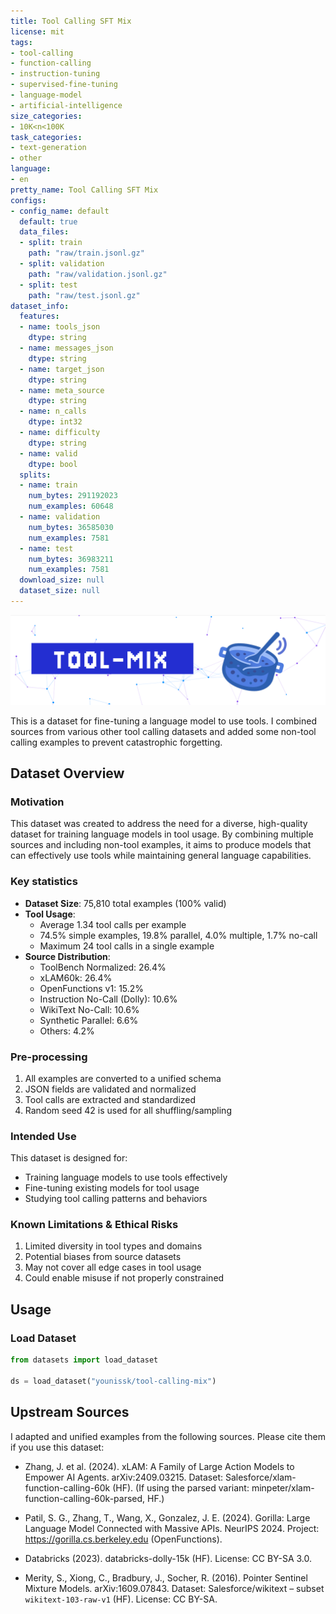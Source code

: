 ```yaml
---
title: Tool Calling SFT Mix
license: mit
tags:
- tool-calling
- function-calling
- instruction-tuning
- supervised-fine-tuning
- language-model
- artificial-intelligence
size_categories:
- 10K<n<100K
task_categories:
- text-generation
- other
language:
- en
pretty_name: Tool Calling SFT Mix
configs:
- config_name: default
  default: true
  data_files:
  - split: train
    path: "raw/train.jsonl.gz"
  - split: validation
    path: "raw/validation.jsonl.gz"
  - split: test
    path: "raw/test.jsonl.gz"
dataset_info:
  features:
  - name: tools_json
    dtype: string
  - name: messages_json
    dtype: string
  - name: target_json
    dtype: string
  - name: meta_source
    dtype: string
  - name: n_calls
    dtype: int32
  - name: difficulty
    dtype: string
  - name: valid
    dtype: bool
  splits:
  - name: train
    num_bytes: 291192023
    num_examples: 60648
  - name: validation
    num_bytes: 36585030
    num_examples: 7581
  - name: test
    num_bytes: 36983211
    num_examples: 7581
  download_size: null
  dataset_size: null
---
```


![Toolmix-Banner](./images/Toolmix%20-%20Banner.png)

This is a dataset for fine-tuning a language model to use tools. I combined sources from various other tool calling datasets and added some non-tool calling examples to prevent catastrophic forgetting.

## Dataset Overview

### Motivation

This dataset was created to address the need for a diverse, high-quality dataset for training language models in tool usage. By combining multiple sources and including non-tool examples, it aims to produce models that can effectively use tools while maintaining general language capabilities.

### Key statistics

- **Dataset Size**: 75,810 total examples (100% valid)
- **Tool Usage**:
  - Average 1.34 tool calls per example
  - 74.5% simple examples, 19.8% parallel, 4.0% multiple, 1.7% no-call
  - Maximum 24 tool calls in a single example
- **Source Distribution**:
  - ToolBench Normalized: 26.4%
  - xLAM60k: 26.4%
  - OpenFunctions v1: 15.2%
  - Instruction No-Call (Dolly): 10.6%
  - WikiText No-Call: 10.6%
  - Synthetic Parallel: 6.6%
  - Others: 4.2%

### Pre-processing

1. All examples are converted to a unified schema
2. JSON fields are validated and normalized
3. Tool calls are extracted and standardized
4. Random seed 42 is used for all shuffling/sampling

### Intended Use

This dataset is designed for:

- Training language models to use tools effectively
- Fine-tuning existing models for tool usage
- Studying tool calling patterns and behaviors

### Known Limitations & Ethical Risks

1. Limited diversity in tool types and domains
2. Potential biases from source datasets
3. May not cover all edge cases in tool usage
4. Could enable misuse if not properly constrained

## Usage

### Load Dataset

```python
from datasets import load_dataset

ds = load_dataset("younissk/tool-calling-mix")
```

## Upstream Sources

I adapted and unified examples from the following sources. Please cite them if you use this dataset:

- Zhang, J. et al. (2024). xLAM: A Family of Large Action Models to Empower AI Agents. arXiv:2409.03215.
  Dataset: Salesforce/xlam-function-calling-60k (HF).
  (If using the parsed variant: minpeter/xlam-function-calling-60k-parsed, HF.)

- Patil, S. G., Zhang, T., Wang, X., Gonzalez, J. E. (2024). Gorilla: Large Language Model Connected with Massive APIs.
  NeurIPS 2024. Project: <https://gorilla.cs.berkeley.edu> (OpenFunctions).

- Databricks (2023). databricks-dolly-15k (HF). License: CC BY-SA 3.0.

- Merity, S., Xiong, C., Bradbury, J., Socher, R. (2016). Pointer Sentinel Mixture Models. arXiv:1609.07843.
  Dataset: Salesforce/wikitext – subset `wikitext-103-raw-v1` (HF). License: CC BY-SA.
